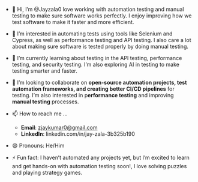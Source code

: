 - 👋 Hi, I’m @Jayzala0 love working with automation testing and manual testing to make sure software works perfectly. I enjoy improving how we test software to make it faster and more efficient.
  
- 👀 I’m interested in automating tests using tools like Selenium and Cypress, as well as performance testing and API testing. I also care a lot about making sure software is tested properly by doing manual testing.

- 🌱 I’m currently learning about testing in the API testing, performance testing, and security testing. I’m also exploring AI in testing to make testing smarter and faster.

- 💞️ I’m looking to collaborate on **open-source automation projects, test automation frameworks, and creating better CI/CD pipelines** for testing. I’m also interested in p**erformance testing** and improving **manual testing** processes.

- 📫 How to reach me ...

  	- **Email**: zjaykumar0@gmail.com
  	- **LinkedIn**: linkedin.com/in/jay-zala-3b325b190
 
- 😄 Pronouns: He/Him

- ⚡ Fun fact: I haven’t automated any projects yet, but I’m excited to learn and get hands-on with automation testing soon!, I love solving puzzles and playing strategy games.

<!---
Jayzala0/Jayzala0 is a ✨ special ✨ repository because its `README.md` (this file) appears on your GitHub profile.
You can click the Preview link to take a look at your changes.
--->
